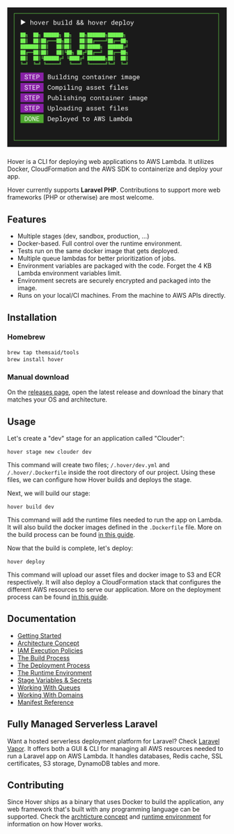 <h1 align="center"><img src="/docs/images/splash.png" alt="Hover" width="600"></h1>

Hover is a CLI for deploying web applications to AWS Lambda. It utilizes Docker, CloudFormation and the AWS SDK to containerize and deploy your app.

Hover currently supports **Laravel PHP**. Contributions to support more web frameworks (PHP or otherwise) are most welcome.

## Features

- Multiple stages (dev, sandbox, production, ...)
- Docker-based. Full control over the runtime environment.
- Tests run on the same docker image that gets deployed.
- Multiple queue lambdas for better prioritization of jobs.
- Environment variables are packaged with the code. Forget the 4 KB Lambda environment variables limit.
- Environment secrets are securely encrypted and packaged into the image.
- Runs on your local/CI machines. From the machine to AWS APIs directly.


## Installation

### Homebrew

```shell
brew tap themsaid/tools
brew install hover
```

### Manual download

On the [releases page](https://github.com/themsaid/hover/releases), open the latest release and download the binary that matches your OS and architecture.

## Usage

Let's create a "dev" stage for an application called "Clouder":

```shell
hover stage new clouder dev
```

This command will create two files; `/.hover/dev.yml` and `/.hover/.Dockerfile` inside the root directory of our project. Using these files, we can configure how Hover builds and deploys the stage.

Next, we will build our stage:

```shell
hover build dev
```

This command will add the runtime files needed to run the app on Lambda. It will also build the docker images defined in the `.Dockerfile` file. More on the build process can be found [in this guide](docs/the-build-process.md).

Now that the build is complete, let's deploy:

```shell
hover deploy
```

This command will upload our asset files and docker image to S3 and ECR respectively. It will also deploy a CloudFormation stack that configures the different AWS resources to serve our application. More on the deployment process can be found [in this guide](docs/the-deployment-process.md).

## Documentation

- [Getting Started](docs/getting-started.md)
- [Architecture Concept](docs/concept.md)
- [IAM Execution Policies](docs/iam-execution-policies.md)
- [The Build Process](docs/the-build-process.md)
- [The Deployment Process](docs/the-deployment-process.md)
- [The Runtime Environment](docs/runtime-environment.md)
- [Stage Variables & Secrets](docs/stage-variables-secrets.md)
- [Working With Queues](docs/working-with-queues.md)
- [Working With Domains](docs/working-with-domains.md)
- [Manifest Reference](docs/manifest-file-reference.md)

## Fully Managed Serverless Laravel

Want a hosted serverless deployment platform for Laravel? Check [Laravel Vapor](https://vapor.laravel.com/). It offers both a GUI & CLI for managing all AWS resources needed to run a Laravel app on AWS Lambda. It handles databases, Redis cache, SSL certificates, S3 storage, DynamoDB tables and more.

## Contributing

Since Hover ships as a binary that uses Docker to build the application, any web framework that's built with any programming language can be supported. Check the [archticture concept](/docs/concept.md) and [runtime environment](/docs/runtime-environment.md) for information on how Hover works.
